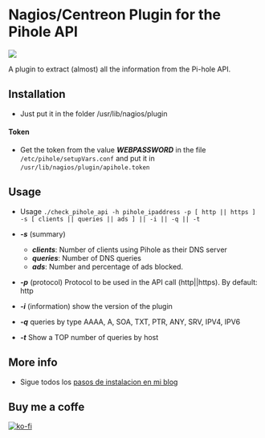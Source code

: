 # Nagios/Centreon Plugin for the Pihole API
![](https://deividsdocs.files.wordpress.com/2020/04/nagios-4-logo.jpg)

A plugin to extract (almost) all the information from the Pi-hole API.

## Installation

- Just put it in the folder /usr/lib/nagios/plugin

#### Token

- Get the token from the value ***WEBPASSWORD*** in the file `/etc/pihole/setupVars.conf` and put it in `/usr/lib/nagios/plugin/apihole.token`

## Usage
+ Usage `./check_pihole_api -h pihole_ipaddress -p [ http || https ] -s [ clients || queries || ads ] || -i || -q || -t`

+ ***-s*** (summary)
    + ***clients***: Number of clients using Pihole as their DNS server
    + ***queries***: Number of DNS queries
    + ***ads***: Number and percentage of ads blocked.
+ ***-p*** (protocol)
Protocol to be used in the API call (http||https). By default: http
+ ***-i*** (information)
show the version of the plugin
+ ***-q***
queries by type AAAA, A, SOA, TXT, PTR, ANY, SRV, IPV4, IPV6
+ ***-t***
Show a TOP number of queries by host

## More info
- Sigue todos los [pasos de instalacion en mi blog](https://deividsdocs.wordpress.com/2020/04/11/plugin-de-centreon-nagios-para-la-api-de-pihole/)

## Buy me a coffe
[![ko-fi](https://www.ko-fi.com/img/githubbutton_sm.svg)](https://ko-fi.com/U7U01LTQB)
